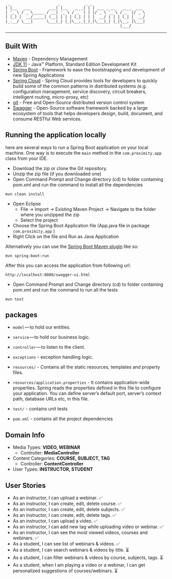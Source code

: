```
 _                     _           _ _                       
| |__   ___        ___| |__   __ _| | | ___ _ __   __ _  ___ 
| '_ \ / _ \_____ / __| '_ \ / _` | | |/ _ \ '_ \ / _` |/ _ \
| |_) |  __/_____| (__| | | | (_| | | |  __/ | | | (_| |  __/
|_.__/ \___|      \___|_| |_|\__,_|_|_|\___|_| |_|\__, |\___|
                                                  |___/      

```
<hr>

## Built With

* 	[Maven](https://maven.apache.org/) - Dependency Management
* 	[JDK 11](http://www.oracle.com/technetwork/java/javase/downloads/jdk8-downloads-2133151.html) - Java™ Platform, Standard Edition Development Kit 
* 	[Spring Boot](https://spring.io/projects/spring-boot) - Framework to ease the bootstrapping and development of new Spring Applications
*   [Spring Cloud](https://spring.io/projects/spring-cloud) - Spring Cloud provides tools for developers to quickly build some of the common patterns in distributed systems (e.g. configuration management, service discovery, circuit breakers, intelligent routing, micro-proxy, etc)
* 	[git](https://git-scm.com/) - Free and Open-Source distributed version control system 
* 	[Swagger](https://swagger.io/) - Open-Source software framework backed by a large ecosystem of tools that helps developers design, build, document, and consume RESTful Web services.
   

## Running the application locally

here are several ways to run a Spring Boot application on your local machine. One way is to execute the `main` method in the `com.proximity.app` class from your IDE.

- Download the zip or clone the Git repository.
- Unzip the zip file (if you downloaded one)
- Open Command Prompt and Change directory (cd) to folder containing pom.xml and run the command to install all the dependencies
```
mvn clean install
```
- Open Eclipse 
   - File -> Import -> Existing Maven Project -> Navigate to the folder where you unzipped the zip
   - Select the project
- Choose the Spring Boot Application file (App.java file in  package `com.proximity.app` )
- Right Click on the file and Run as Java Application


Alternatively you can use the [Spring Boot Maven plugin](https://docs.spring.io/spring-boot/docs/current/reference/html/build-tool-plugins-maven-plugin.html) like so:

```shell
mvn spring-boot:run
```

After this you can access the application from following url:
```shell
http://localhost:8080/swagger-ui.html
```


- Open Command Prompt and Change directory (cd) to folder containing pom.xml and run the command to run all the tests
```
mvn test
```
    

## packages

- `model` — to hold our entities.
- `service` — to hold our business logic.
- `controller` — to listen to the client.
- `exceptions` - exception handling logic.
- `resources/` - Contains all the static resources, templates and property files.
- `resources/application.properties` - It contains application-wide properties. Spring reads the properties defined in this file to configure your application. You can define server’s default port, server’s context path, database URLs etc, in this file.

- `test/` - contains unit tests

- `pom.xml` - contains all the project dependencies

## Domain Info
- Media Types: **VIDEO, WEBINAR**
  - Controller: **MediaController**
- Content Categories: **COURSE, SUBJECT, TAG**
  - Controller: **ContentController**
- User Types: **INSTRUCTOR, STUDENT**

## User Stories
- As an instructor, I can upload a webinar. :white_check_mark:
- As an instructor, I can create, edit, delete course. :white_check_mark:
- As an instructor, I can create, edit, delete subjects. :white_check_mark:
- As an instructor, I can create, edit, delete tags. :white_check_mark:
- As an instructor, I can upload a video. :white_check_mark:
- As an instructor, I can add new tag while uploading video or webinar. :white_check_mark:
- As an instructor, I can see the most viewed videos, courses and webinars. :white_check_mark:
- As a student, I can see list of webinars & videos. :white_check_mark:
- As a student, I can search webinars & videos by title. :hourglass_flowing_sand:
- As a student, I can filter webinars & videos by course, subjects, tags. :hourglass_flowing_sand:
- As a student, when I am playing a video or a webinar, I can get personalized suggestions of courses/webinars. :hourglass_flowing_sand:

